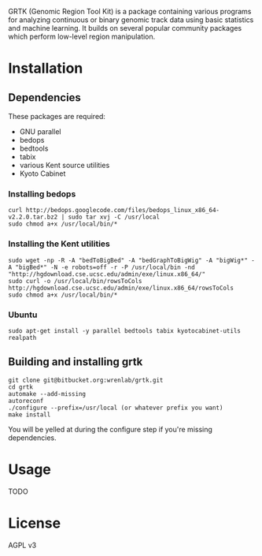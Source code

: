 GRTK (Genomic Region Tool Kit) is a package containing various programs for analyzing continuous or binary genomic track data using basic statistics and machine learning. It builds on several popular community packages which perform low-level region manipulation.

# Installation

## Dependencies 

These packages are required:

- GNU parallel
- bedops
- bedtools
- tabix
- various Kent source utilities
- Kyoto Cabinet

### Installing bedops

```
curl http://bedops.googlecode.com/files/bedops_linux_x86_64-v2.2.0.tar.bz2 | sudo tar xvj -C /usr/local
sudo chmod a+x /usr/local/bin/*
```

### Installing the Kent utilities

```
sudo wget -np -R -A "bedToBigBed" -A "bedGraphToBigWig" -A "bigWig*" -A "bigBed*" -N -e robots=off -r -P /usr/local/bin -nd "http://hgdownload.cse.ucsc.edu/admin/exe/linux.x86_64/"
sudo curl -o /usr/local/bin/rowsToCols http://hgdownload.cse.ucsc.edu/admin/exe/linux.x86_64/rowsToCols
sudo chmod a+x /usr/local/bin/*
```

### Ubuntu

```
sudo apt-get install -y parallel bedtools tabix kyotocabinet-utils realpath
```

## Building and installing grtk

```
git clone git@bitbucket.org:wrenlab/grtk.git
cd grtk
automake --add-missing
autoreconf
./configure --prefix=/usr/local (or whatever prefix you want)
make install
```

You will be yelled at during the configure step if you're missing dependencies.

# Usage

TODO

# License

AGPL v3

